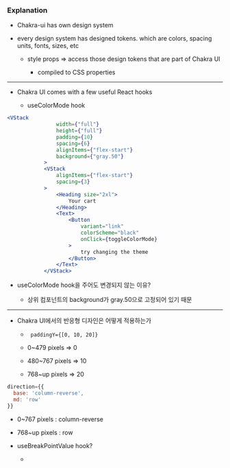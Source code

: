 ### Explanation

- Chakra-ui has own design system

- every design system has designed tokens. which are colors, spacing units, fonts, sizes, etc

  - style props => access those design tokens that are part of Chakra UI

    - compiled to CSS properties 

---

- Chakra UI comes with a few useful React hooks

  - useColorMode hook

```jsx
<VStack
                width={"full"}
                height={"full"}
                padding={10}
                spacing={6}
                alignItems={"flex-start"}
                background={"gray.50"}
            >
            <VStack
                alignItems={"flex-start"}
                spacing={3}
            >
                <Heading size="2xl">
                    Your cart
                </Heading>
                <Text>
                    <Button
                        variant="link"
                        colorScheme="black"
                        onClick={toggleColorMode}
                    >
                        try changing the theme
                    </Button>
                </Text>
            </VStack>
```

- useColorMode hook을 주어도 변경되지 않는 이유?

  - 상위 컴포넌트의 background가 gray.50으로 고정되어 있기 때문

---

- Chakra UI에서의 반응형 디자인은 어떻게 적용하는가

  - ` paddingY={[0, 10, 20]}`

  - 0~479 pixels => 0

  - 480~767 pixels => 10 

  - 768~up pixels => 20

```jsx
direction={{
  base: 'column-reverse',
  md: 'row'
}}
```

- 0~767 pixels : column-reverse

- 768~up pixels : row

- useBreakPointValue hook?

  - 